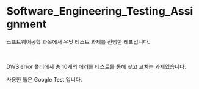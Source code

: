 # Software_Engineering_Testing_Assignment

소프트웨어공학 과목에서 유닛 테스트 과제를 진행한 레포입니다.

<br/>

DWS error 폴더에서 총 10개의 에러를 테스트를 통해 찾고 고치는 과제였습니다.

사용한 툴은 Google Test 입니다.
